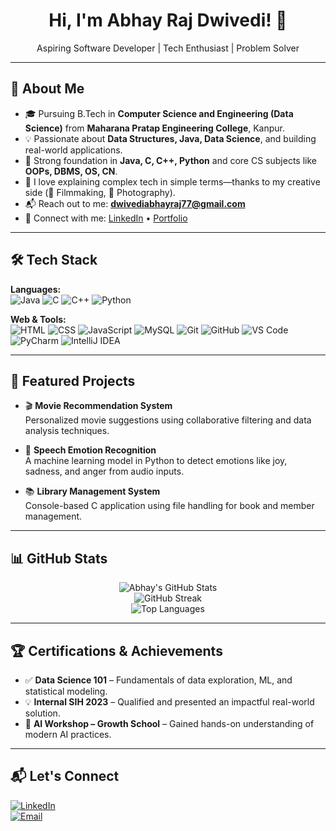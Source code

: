 <h1 align="center">Hi, I'm Abhay Raj Dwivedi! 👋</h1>

<p align="center">
Aspiring Software Developer | Tech Enthusiast | Problem Solver
</p>

---

## 🚀 About Me

- 🎓 Pursuing B.Tech in **Computer Science and Engineering (Data Science)** from **Maharana Pratap Engineering College**, Kanpur.
- 💡 Passionate about **Data Structures, Java, Data Science**, and building real-world applications.
- 🧠 Strong foundation in **Java, C, C++, Python** and core CS subjects like **OOPs, DBMS, OS, CN**.
- 🎯 I love explaining complex tech in simple terms—thanks to my creative side (🎥 Filmmaking, 📸 Photography).
- 📬 Reach out to me: **[dwivediabhayraj77@gmail.com](mailto:dwivediabhayraj77@gmail.com)**
- 🔗 Connect with me: [LinkedIn](https://www.linkedin.com/in/abhay-raj-dwivedi/) • [Portfolio](https://abhaycodess.github.io/Portfolio/)

---

## 🛠️ Tech Stack

**Languages:**  
![Java](https://img.shields.io/badge/Java-007396?style=flat&logo=java&logoColor=white)
![C](https://img.shields.io/badge/C-00599C?style=flat&logo=c&logoColor=white)
![C++](https://img.shields.io/badge/C++-00599C?style=flat&logo=c%2B%2B&logoColor=white)
![Python](https://img.shields.io/badge/Python-3776AB?style=flat&logo=python&logoColor=white)

**Web & Tools:**  
![HTML](https://img.shields.io/badge/HTML5-E34F26?style=flat&logo=html5&logoColor=white)
![CSS](https://img.shields.io/badge/CSS3-1572B6?style=flat&logo=css3&logoColor=white)
![JavaScript](https://img.shields.io/badge/JavaScript-F7DF1E?style=flat&logo=javascript&logoColor=black)
![MySQL](https://img.shields.io/badge/MySQL-00000F?style=flat&logo=mysql&logoColor=white)
![Git](https://img.shields.io/badge/Git-F05032?style=flat&logo=git&logoColor=white)
![GitHub](https://img.shields.io/badge/GitHub-181717?style=flat&logo=github&logoColor=white)
![VS Code](https://img.shields.io/badge/VS%20Code-007ACC?style=flat&logo=visual-studio-code&logoColor=white)
![PyCharm](https://img.shields.io/badge/PyCharm-000000?style=flat&logo=pycharm&logoColor=white)
![IntelliJ IDEA](https://img.shields.io/badge/IntelliJIDEA-000000?style=flat&logo=intellijidea&logoColor=white)

---

## 📂 Featured Projects

- 🎬 **Movie Recommendation System**  
  Personalized movie suggestions using collaborative filtering and data analysis techniques.

- 🎤 **Speech Emotion Recognition**  
  A machine learning model in Python to detect emotions like joy, sadness, and anger from audio inputs.

- 📚 **Library Management System**  
  Console-based C application using file handling for book and member management.

---

## 📊 GitHub Stats

<p align="center">
  <img src="https://github-readme-stats.vercel.app/api?username=AbhayRaj77&show_icons=true&theme=dracula&count_private=true" alt="Abhay's GitHub Stats" />
  <br />
  <img src="https://github-readme-streak-stats.herokuapp.com?user=AbhayRaj77&theme=dracula" alt="GitHub Streak" />
  <br />
  <img src="https://github-readme-stats.vercel.app/api/top-langs/?username=AbhayRaj77&layout=compact&theme=dracula" alt="Top Languages" />
</p>

---

## 🏆 Certifications & Achievements

- ✅ **Data Science 101** – Fundamentals of data exploration, ML, and statistical modeling.
- 💡 **Internal SIH 2023** – Qualified and presented an impactful real-world solution.
- 🤖 **AI Workshop – Growth School** – Gained hands-on understanding of modern AI practices.

---

## 📬 Let's Connect

[![LinkedIn](https://img.shields.io/badge/LinkedIn-blue?style=flat&logo=linkedin)](https://www.linkedin.com/in/abhay-raj-dwivedi/)  
[![Email](https://img.shields.io/badge/Email-red?style=flat&logo=gmail&logoColor=white)](mailto:dwivediabhayraj77@gmail.com)
